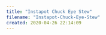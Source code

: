 ```yaml
---
title: "Instapot Chuck Eye Stew"
filename: "Instapot-Chuck-Eye-Stew"
created: 2020-04-26 22:14:09
---
```

